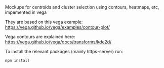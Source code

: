 Mockups for centroids and cluster selection using contours, heatmaps, etc, impemented in vega

They are based on this vega example:
https://vega.github.io/vega/examples/contour-plot/

Vega contours are explained here:
https://vega.github.io/vega/docs/transforms/kde2d/

To install the relevant packages (mainly https-server) run:

```
npm install
```
